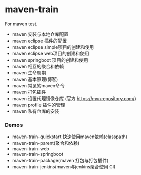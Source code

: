 # maven-train

For maven test.

* maven 安装与本地仓库配置
* maven eclipse 插件的配置
* maven eclipse simple项目的创建和使用
* maven eclipse web项目的创建和使用
* maven springboot 项目的创建和使用
* maven 相互的聚合和依赖
* maven 生命周期
* maven 基本原理(博客)
* maven 常见的maven命令
* maven 打包插件
* maven 设置代理镜像仓库 (官方 https://mvnrepository.com/)
* maven profile 插件的管理
* maven 私有仓库的安装

### Demos

* maven-train-quickstart 快速使用maven依赖(classpath)
* maven-train-parent(聚合和依赖)
* maven-train-web
* maven-train-springboot
* maven-train-package(maven 打包与打包插件)
* maven-train-jenkins(maven与jenkins聚合使用 CI)